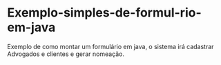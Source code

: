 # Exemplo-simples-de-formul-rio-em-java
Exemplo de como montar um formulário em java, o sistema irá cadastrar Advogados e clientes e gerar nomeação.
